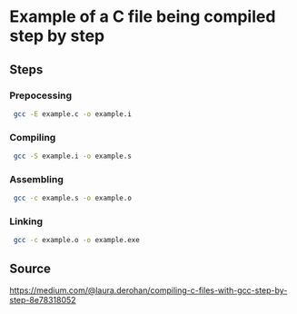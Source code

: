 # Example of a C file being compiled step by step
## Steps
### Prepocessing
```bash
 gcc -E example.c -o example.i
```
### Compiling
```bash
 gcc -S example.i -o example.s
```
### Assembling
```bash
 gcc -c example.s -o example.o
```
### Linking
```bash
 gcc -c example.o -o example.exe
```
## Source
https://medium.com/@laura.derohan/compiling-c-files-with-gcc-step-by-step-8e78318052
